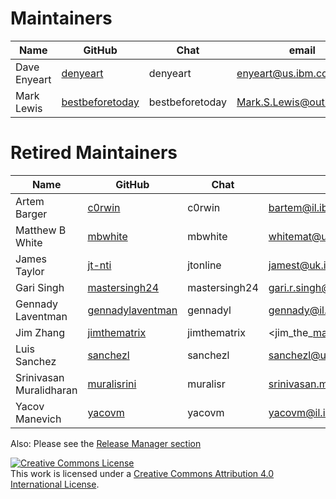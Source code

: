 # Maintainers

| Name         | GitHub                                                | Chat            | email                      |
| ------------ | ----------------------------------------------------- | --------------- | -------------------------- |
| Dave Enyeart | [denyeart](https://github.com/denyeart)               | denyeart        | <enyeart@us.ibm.com>       |
| Mark Lewis   | [bestbeforetoday](https://github.com/bestbeforetoday) | bestbeforetoday | <Mark.S.Lewis@outlook.com> |

# Retired Maintainers

| Name                    | GitHub                                                  | Chat          | email                                 |
| ----------------------- | ------------------------------------------------------- | ------------- | ------------------------------------- |
| Artem Barger            | [c0rwin](https://github.com/c0rwin)                     | c0rwin        | <bartem@il.ibm.com>                   |
| Matthew B White         | [mbwhite](https://github.com/mbwhite)                   | mbwhite       | <whitemat@uk.ibm.com>                 |
| James Taylor            | [jt-nti](https://github.com/jt-nti)                     | jtonline      | <jamest@uk.ibm.com>                   |
| Gari Singh              | [mastersingh24](https://github.com/mastersingh24)       | mastersingh24 | <gari.r.singh@gmail.com>              |
| Gennady Laventman       | [gennadylaventman](https://github.com/gennadylaventman) | gennadyl      | <gennady@il.ibm.com>                  |
| Jim Zhang               | [jimthematrix](https://github.com/jimthematrix)         | jimthematrix  | <jim\_the\_matrix@hotmail.com>        |
| Luis Sanchez            | [sanchezl](https://github.com/sanchezl)                 | sanchezl      | <sanchezl@us.ibm.com>                 |
| Srinivasan Muralidharan | [muralisrini](https://github.com/muralisrini)           | muralisr      | <srinivasan.muralidharan99@gmail.com> |
| Yacov Manevich          | [yacovm](https://github.com/yacovm)                     | yacovm        | <yacovm@il.ibm.com>                   |

Also: Please see the [Release Manager section](https://github.com/hyperledger/fabric/blob/main/MAINTAINERS.md)

<a rel="license" href="http://creativecommons.org/licenses/by/4.0/"><img alt="Creative Commons License" style="border-width:0" src="https://i.creativecommons.org/l/by/4.0/88x31.png" /></a><br />This work is licensed under a <a rel="license" href="http://creativecommons.org/licenses/by/4.0/">Creative Commons Attribution 4.0 International License</a>.
